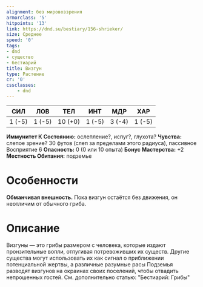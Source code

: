 ```yaml
---
alignment: без мировоззрения
armorclass: '5'
hitpoints: '13'
link: https://dnd.su/bestiary/156-shrieker/
size: Среднее
speed: '0'
tags:
- dnd
- существо
- бестиарий
title: Визгун
type: Растение
cr: '0'
cssclasses:
    - dnd
---
```



| СИЛ | ЛОВ | ТЕЛ | ИНТ | МДР | ХАР |
|---|---|---|---|---|---|
| 1 (-5) | 1 (-5) | 10 (+0) | 1 (-5) | 3 (-4) | 1 (-5) |
**Иммунитет К Состоянию:** ослепление?, испуг?, глухота?
**Чувства:** слепое зрение? 30 футов (слеп за пределами этого радиуса), пассивное Восприятие 6
**Опасность:** 0 (0 или 10 опыта)
**Бонус Мастерства:** +2
**Местность Обитания:** подземье


# Особенности
**Обманчивая внешность.** Пока визгун остаётся без движения, он неотличим от обычного гриба.




# Описание
Визгуны — это грибы размером с человека, которые издают пронзительные вопли, отпугивая потревоживших их существ. Другие существа могут использовать их как сигнал о приближении потенциальной жертвы, а различные разумные расы Подземья разводят визгунов на окраинах своих поселений, чтобы отвадить непрошенных гостей. См. дополнительно статью: "Бестиарий: Грибы"